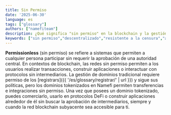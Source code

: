 ```yaml
---
title: Sin Permiso
date: '2025-06-30'
language: es
tags: ["glossary"]
authors: ["namefiteam"]
description: ¿Qué significa "sin permiso" en la blockchain y la gestión de dominios?
keywords: ["sin permiso","descentralizado","resistente a la censura","acceso abierto","blockchain"]
---
```



**Permissionless** (sin permiso) se refiere a sistemas que permiten a cualquier persona participar sin requerir la aprobación de una autoridad central. En contextos de blockchain, las redes sin permiso permiten a los usuarios realizar transacciones, construir aplicaciones o interactuar con protocolos sin intermediarios. La gestión de dominios tradicional requiere permiso de los [registrars]({{ '/es/glossary/registrar/' | url }}) y sigue sus políticas, pero los dominios tokenizados en Namefi permiten transferencias e integraciones sin permiso. Una vez que posees un dominio tokenizado, puedes comerciarlo, usarlo en protocolos DeFi o construir aplicaciones alrededor de él sin buscar la aprobación de intermediarios, siempre y cuando la red blockchain subyacente sea accesible para ti.